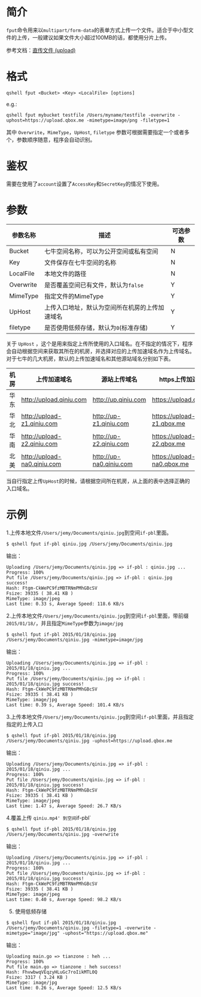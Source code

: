 # 简介

`fput`命令用来以`multipart/form-data`的表单方式上传一个文件。适合于中小型文件的上传，一般建议如果文件大小超过100MB的话，都使用分片上传。

参考文档：[直传文件 (upload)](http://developer.qiniu.com/code/v6/api/kodo-api/up/upload.html)

# 格式

```
qshell fput <Bucket> <Key> <LocalFile> [options]
```
e.g.:

```
qshell fput mybucket testfile /Users/myname/testfile -overwrite -uphost=https://upload.qbox.me -mimetype=image/png -filetype=1
```

其中 `Overwrite`，`MimeType`，`UpHost`, `filetype` 参数可根据需要指定一个或者多个，参数顺序随意，程序会自动识别。

# 鉴权

需要在使用了`account`设置了`AccessKey`和`SecretKey`的情况下使用。

# 参数

|参数名称|描述|可选参数|
|---------|-----------------|----------|
|Bucket|七牛空间名称，可以为公开空间或私有空间|N|
|Key|文件保存在七牛空间的名称|N|
|LocalFile|本地文件的路径|N|
|Overwrite|是否覆盖空间已有文件，默认为`false`|Y|
|MimeType|指定文件的MimeType|Y|
|UpHost|上传入口地址，默认为空间所在机房的上传加速域名|Y|
|filetype|是否使用低频存储，默认为`0`(标准存储)|Y|

关于 `UpHost` ，这个是用来指定上传所使用的入口域名。在不指定的情况下，程序会自动根据空间来获取其所在的机房，并选择对应的上传加速域名作为上传域名。对于七牛的几大机房，默认的上传加速域名和其他源站域名分别如下表。

|机房|上传加速域名|源站上传域名|https上传加速域名|https上传源站域名|
|----|----------------------|--------------------|----------------------|-----------------------|
|华东|http://upload.qiniu.com|http://up.qiniu.com|https://upload.qbox.me|https://up.qbox.me|
|华北|http://upload-z1.qiniu.com|http://up-z1.qiniu.com|https://upload-z1.qbox.me|https://up-z1.qbox.me|
|华南|http://upload-z2.qiniu.com|http://up-z2.qiniu.com|https://upload-z2.qbox.me|https://up-z2.qbox.me|
|北美|http://upload-na0.qiniu.com|http://up-na0.qiniu.com|https://upload-na0.qbox.me|https://up-na0.qbox.me|

当自行指定上传`UpHost`的时候，请根据空间所在机房，从上面的表中选择正确的入口域名。

# 示例

1.上传本地文件`/Users/jemy/Documents/qiniu.jpg`到空间`if-pbl`里面。

```
$ qshell fput if-pbl qiniu.jpg /Users/jemy/Documents/qiniu.jpg
```

输出：

```
Uploading /Users/jemy/Documents/qiniu.jpg => if-pbl : qiniu.jpg ...
Progress: 100%
Put file /Users/jemy/Documents/qiniu.jpg => if-pbl : qiniu.jpg success!
Hash: Ftgm-CkWePC9fzMBTRNmPMhGBcSV
Fsize: 39335 ( 38.41 KB )
MimeType: image/jpeg
Last time: 0.33 s, Average Speed: 118.6 KB/s
```

2.上传本地文件`/Users/jemy/Documents/qiniu.jpg`到空间`if-pbl`里面，带前缀`2015/01/18/`，并且指定`MimeType`参数为`image/jpg`

```
$ qshell fput if-pbl 2015/01/18/qiniu.jpg /Users/jemy/Documents/qiniu.jpg -mimetype=image/jpg
```

输出：

```
Uploading /Users/jemy/Documents/qiniu.jpg => if-pbl : 2015/01/18/qiniu.jpg ...
Progress: 100%
Put file /Users/jemy/Documents/qiniu.jpg => if-pbl : 2015/01/18/qiniu.jpg success!
Hash: Ftgm-CkWePC9fzMBTRNmPMhGBcSV
Fsize: 39335 ( 38.41 KB )
MimeType: image/jpg
Last time: 0.39 s, Average Speed: 101.4 KB/s
```

3.上传本地文件`/Users/jemy/Documents/qiniu.jpg`到空间`if-pbl`里面，并且指定指定的上传入口

```
$ qshell fput if-pbl 2015/01/18/qiniu.jpg /Users/jemy/Documents/qiniu.jpg -uphost=https://upload.qbox.me
```

输出：

```
Uploading /Users/jemy/Documents/qiniu.jpg => if-pbl : 2015/01/18/qiniu.jpg ...
Progress: 100%
Put file /Users/jemy/Documents/qiniu.jpg => if-pbl : 2015/01/18/qiniu.jpg success!
Hash: Ftgm-CkWePC9fzMBTRNmPMhGBcSV
Fsize: 39335 ( 38.41 KB )
MimeType: image/jpeg
Last time: 1.47 s, Average Speed: 26.7 KB/s
```

4.覆盖上传 `qiniu.mp4' 到空间`if-pbl`

```
$ qshell fput if-pbl 2015/01/18/qiniu.jpg /Users/jemy/Documents/qiniu.jpg -overwrite
```

输出：

```
Uploading /Users/jemy/Documents/qiniu.jpg => if-pbl : 2015/01/18/qiniu.jpg ...
Progress: 100%
Put file /Users/jemy/Documents/qiniu.jpg => if-pbl : 2015/01/18/qiniu.jpg success!
Hash: Ftgm-CkWePC9fzMBTRNmPMhGBcSV
Fsize: 39335 ( 38.41 KB )
MimeType: image/jpeg
Last time: 0.40 s, Average Speed: 98.2 KB/s
```
5. 使用低频存储
```
$ qshell fput if-pbl 2015/01/18/qiniu.jpg /Users/jemy/Documents/qiniu.jpg -filetype=1 -overwrite -mimetype="image/jpg" -uphost="https://upload.qbox.me"
```

输出：

```
Uploading main.go => tianzone : heh ...
Progress: 100%
Put file main.go => tianzone : heh success!
Hash: FhvwbwqVEqzyHLuGc7roIikMTL0Q
Fsize: 3317 ( 3.24 KB )
MimeType: image/jpg
Last time: 0.26 s, Average Speed: 12.5 KB/s

```



